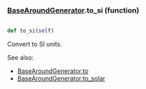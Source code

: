 ### [BaseAroundGenerator](BaseAroundGenerator.md).to_si (function)


```py

def to_si(self)

```



Convert to SI units.

See also:

* [BaseAroundGenerator.to](BaseAroundGenerator.to.md)
* [BaseAroundGenerator.to_solar](BaseAroundGenerator.to_solar.md)

